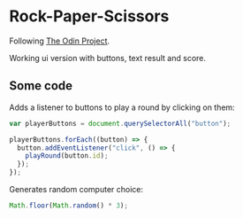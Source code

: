 # Rock-Paper-Scissors

Following [The Odin Project](https://www.theodinproject.com/).

Working ui version with buttons, text result and score.

## Some code

Adds a listener to buttons to play a round by clicking on them:

```javascript
var playerButtons = document.querySelectorAll("button");

playerButtons.forEach((button) => {
  button.addEventListener("click", () => {
    playRound(button.id);
  });
});
```

Generates random computer choice:

```javascript
Math.floor(Math.random() * 3);
```
